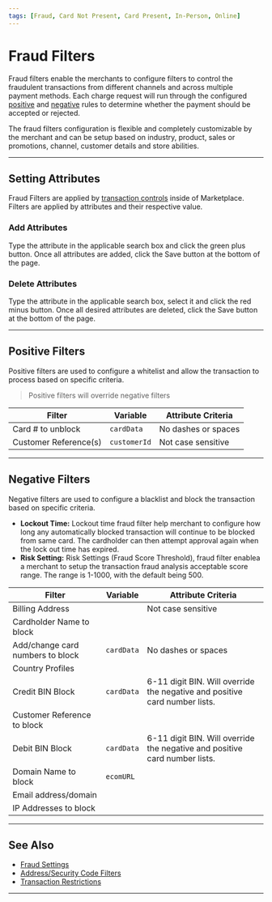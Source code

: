 ```yaml
---
tags: [Fraud, Card Not Present, Card Present, In-Person, Online]
---
```



# Fraud Filters

Fraud filters enable the merchants to configure filters to control the fraudulent transactions from different channels and across multiple payment methods. Each charge request will run through the configured [positive](#positive-filters) and [negative](#negative-filters) rules to determine whether the payment should be accepted or rejected.

The fraud filters configuration is flexible and completely customizable by the merchant and can be setup based on industry, product, sales or promotions, channel, customer details and store abilities.


---

## Setting Attributes

Fraud Filters are applied by [transaction controls](?path=docs/Resources/Guides/Fraud/Fraud-Settings.md) inside of Marketplace. Filters are applied by attributes and their respective value.

### Add Attributes

Type the attribute in the applicable search box and click the green plus button. Once all attributes are added, click the Save button at the bottom of the page. 

### Delete Attributes

Type the attribute in the applicable search box, select it and click the red minus button. Once all desired attributes are deleted, click the Save button at the bottom of the page. 

---

## Positive Filters

Positive filters are used to configure a whitelist and allow the transaction to process based on specific criteria.

<!-- theme: info -->
> Positive filters will override negative filters

| Filter | Variable | Attribute Criteria  |
| ----- | ------ | ----- |
| Card # to unblock | `cardData` | No dashes or spaces |
| Customer Reference(s) | `customerId` | Not case sensitive |

---

## Negative Filters

Negative filters are used to configure a blacklist and block the transaction based on specific criteria.

- **Lockout Time:** Lockout time fraud filter help merchant to configure how long any automatically blocked transaction will continue to be blocked from same card. The cardholder can then attempt approval again when the lock out time has expired.
- **Risk Setting:** Risk Settings (Fraud Score Threshold), fraud filter enablea a merchant to setup the transaction fraud analysis acceptable score range. The range is 1-1000, with the default being 500.

<!---
- **Change Country profile for VT:**
-->

| Filter | Variable | Attribute Criteria | 
| ----- | ------ | ----- |
| Billing Address | | Not case sensitive |
| Cardholder Name to block | |  |
| Add/change card numbers to block | `cardData` | No dashes or spaces  |
| Country Profiles |  | |
| Credit BIN Block | `cardData` | 6-11 digit BIN. Will override the negative and positive card number lists. |
| Customer Reference to block |  | |
| Debit BIN Block | `cardData`  | 6-11 digit BIN. Will override the negative and positive card number lists. |
| Domain Name to block | `ecomURL` |  |
| Email address/domain |  | |
| IP Addresses to block |  | |

<!---
| Change Country profile for VT | | |
-->
---

## See Also

- [Fraud Settings](?path=docs/Resources/Guides/Fraud/Fraud-Settings.md)
- [Address/Security Code Filters](?path=docs/Resources/Guides/Fraud/Fraud-Settings-AVS-CVV.md)
- [Transaction Restrictions](?path=docs/Resources/Guides/Fraud/Fraud-Settings-Restrictions.md)

<!---
- [Fraud Detect](?path=docs/Resources/Guides/Fraud/Fraud-Detect.md)
- [Velocity Controls](?path=docs/Resources/Guides/Fraud/Fraud-Settings-Velocity.md)
-->

---
